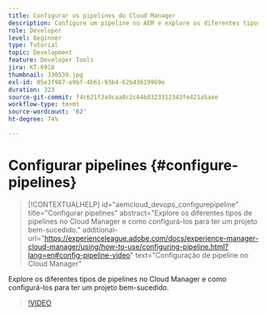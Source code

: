 ```yaml
---
title: Configurar os pipelines do Cloud Manager
description: Configure um pipeline no AEM e explore os diferentes tipos de pipelines.
role: Developer
level: Beginner
type: Tutorial
topic: Development
feature: Developer Tools
jira: KT-6916
thumbnail: 330539.jpg
exl-id: 05e3f987-e9bf-4b61-93b4-62b43619969e
duration: 323
source-git-commit: f4c621f3a9caa8c2c64b8323312343fe421a5aee
workflow-type: tm+mt
source-wordcount: '62'
ht-degree: 74%

---
```


# Configurar pipelines {#configure-pipelines}

>[!CONTEXTUALHELP]
>id="aemcloud_devops_configurepipeline"
>title="Configurar pipelines"
>abstract="Explore os diferentes tipos de pipelines no Cloud Manager e como configurá-los para ter um projeto bem-sucedido."
>additional-url="https://experienceleague.adobe.com/docs/experience-manager-cloud-manager/using/how-to-use/configuring-pipeline.html?lang=en#config-pipeline-video" text="Configuração de pipeline no Cloud Manager"

Explore os diferentes tipos de pipelines no Cloud Manager e como configurá-los para ter um projeto bem-sucedido.

>[!VIDEO](https://video.tv.adobe.com/v/330539?quality=12&learn=on)
